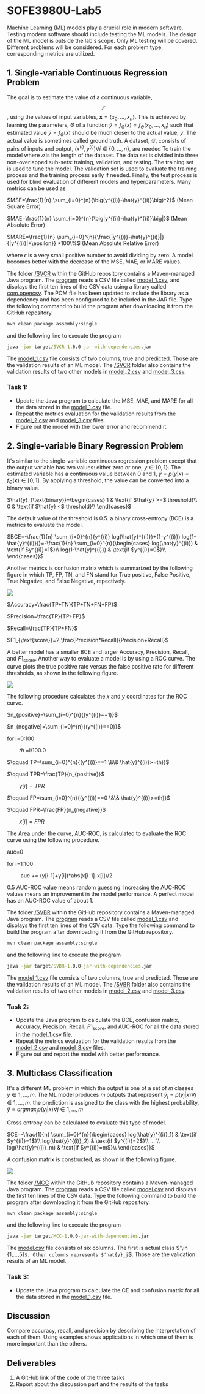 # SOFE3980U-Lab5

Machine Learning (ML) models play a crucial role in modern software. Testing modern software should include testing the ML models. The design of the ML model is outside the lab's scope. Only ML testing will be covered. Different problems will be considered. For each problem type, corresponding metrics are utilized.

## 1. Single-variable Continuous Regression Problem

The goal is to estimate the value of a continuous variable, $$𝑦$$, using the values of input variables, $`\mathbf{x}=\{x_{0},...,x_{n}\}`$. This is achieved by learning the parameters, $\Theta$ of a function $\hat{y}=f_{\Theta}(x)=f_{\Theta}(x_{0},...,x_{n})$ such that estimated value $\hat{y}=f_{\Theta}(x)$ should be much closer to the actual value, $y$. The actual value is sometimes called ground truth. A dataset, $`\mathcal{D}`$, consists of pairs of inputs and output, $`(x^{(i)},y^{(i)}) \forall i \in \{ 0,...,n \}`$, are needed To train the model where $𝑛$ is the length of the dataset. The data set is divided into three non-overlapped sub-sets: training, validation, and testing. The training set is used to tune the model. The validation set is used to evaluate the training process and the training process early if needed. Finally, the test process is used for blind evaluation of different models and hyperparameters. Many metrics can be used as

$MSE=\frac{1}{n} \sum_{i=0}^{n}{\big(y^{(i)}-\hat{y}^{(i)}\big)^2}$      (Mean Square Error)

$`MAE=\frac{1}{n} \sum_{i=0}^{n}{\big|y^{(i)}-\hat{y}^{(i)}\big|}`$      (Mean Absolute Error)

$`MARE=\frac{1}{n} \sum_{i=0}^{n}{\frac{|y^{(i)}-\hat{y}^{(i)}|}{|y^{(i)}|+\epsilon}} *100\%`$      (Mean Absolute Relative Error)

where $\epsilon$ is a very small positive number to avoid dividing by zero. A model becomes better with the decrease of the MSE, MAE, or MARE values.

The folder [/SVCR](/SVCR) within the GitHub repository contains a Maven-managed Java program. The [program](/SVCR/src/main/java/com/ontariotechu/sofe3980U/App.java) reads a CSV file called [model_1.csv](/SVCR/model_1.csv), and displays the first ten lines of the CSV data using a library called [com.opencsv](https://www.geeksforgeeks.org/reading-csv-file-java-using-opencsv/). The POM file has been updated to include the library as a dependency and has been configured to be included in the JAR file. Type the following command to build the program after downloading it from the GitHub repository.
``` cmd
mvn clean package assembly:single
```
and the following line to execute the program
```cmd
java -jar target/SVCR-1.0.0-jar-with-dependencies.jar
```
The [model_1.csv](/SVCR/model_1.csv) file consists of two columns, true and predicted. Those are the validation results of an ML model. The [/SVCR](/SVCR) folder also contains the validation results of two other models in [model_2.csv](/SVCR/model_2.csv) and  [model_3.csv](/SVCR/model_3.csv).

### Task 1:
* Update the Java program to calculate the MSE, MAE, and MARE for all the data stored in the [model_1.csv](/SVCR/model_1.csv) file.
* Repeat the metrics evaluation for the validation results from the [model_2.csv](/SVCR/model_2.csv) and [model_3.csv](/SVCR/model_3.csv) files.
* Figure out the model with the lower error and recommend it.
  
## 2. Single-variable Binary Regression Problem
It's similar to the single-variable continuous regression problem except that the output variable has two values: either zero or one,  $`y \in \{0,1\}`$. The estimated variable has a continuous value between 0 and 1, $`\hat{y}=p(y|x)=f_{\Theta}(\mathbf{x}) \in [0,1]`$. By applying a threshold, the value can be converted into a binary value.

$`\hat{y}_{\text{binary}}=\begin{cases}
      1 & \text{if $\hat{y} >=$ threshold}\\
      0 & \text{if $\hat{y} <$ threshold}\\
    \end{cases}`$
    
The default value of the threshold is 0.5. a binary cross-entropy (BCE) is a metrics to evaluate the model.

$`BCE=-\frac{1}{n} \sum_{i=0}^{n}{y^{(i)} log(\hat{y}^{(i)})+(1-y^{(i)}) log(1-\hat{y}^{(i)})}=-\frac{1}{n} \sum_{i=0}^{n}{\begin{cases}
      log(\hat{y}^{(i)}) & \text{if $y^{(i)}=1$}\\
      log(1-\hat{y}^{(i)}) & \text{if $y^{(i)}=0$}\\
    \end{cases}}`$

Another metrics is confusion matrix which is summarized by the following figure in which TP, FP, TN, and FN stand for True positive, False Positive, True Negative, and False Negative, repectively.

![](images/confusion_matrix.jpg)  

$`Accuracy=\frac{TP+TN}{TP+TN+FN+FP}`$

$`Precision=\frac{TP}{TP+FP}`$

$`Recall=\frac{TP}{TP+FN}`$

$`F1_{\text{score}}=2 \frac{Precision*Recall}{Precision+Recall}`$

A better model has a smaller BCE and larger Accuracy, Precision, Recall, and $F1_{\text{score}}$. Another way to evaluate a model is by using a ROC curve. The curve plots the true positive rate versus the false positive rate for different thresholds, as shown in the following figure.

![](images/AUC-ROC.png)  

The following procedure calculates the $x$ and $y$ coordinates for the ROC curve.

$`n_{positive}=\sum_{i=0}^{n}{(y^{(i)}==1)}`$

$`n_{negative}=\sum_{i=0}^{n}{(y^{(i)}==0)}`$

for i=0:100

$\qquad th$ =i/100.0
  
$`\qquad TP=\sum_{i=0}^{n}{(y^{(i)}==1 \&\&  \hat{y}^{(i)}>=th)}`$
  
$`\qquad TPR=\frac{TP}{n_{positive}}`$
  
$\qquad y[i]=TPR$
  
$`\qquad FP=\sum_{i=0}^{n}{(y^{(i)}==0 \&\&  \hat{y}^{(i)}>=th)}`$
  
$`\qquad FPR=\frac{FP}{n_{negative}}`$
  
$\qquad x[i]=FPR$

The Area under the curve, AUC-ROC, is calculated to evaluate the ROC curve using the following procedure.


auc=0

for i=1:100

$\qquad$ auc += (y[i-1]+y[i])*abs(x[i-1]-x[i])/2

0.5 AUC-ROC value means random guessing. Increasing the AUC-ROC values means an improvement in the model performance. A perfect model has an AUC-ROC value of about 1.

The folder [/SVBR](/SVBR) within the GitHub repository contains a Maven-managed Java program. The [program](/SVBR/src/main/java/com/ontariotechu/sofe3980U/App.java) reads a CSV file called [model_1.csv](/SVBR/model_1.csv) and displays the first ten lines of the CSV data. Type the following command to build the program after downloading it from the GitHub repository.
``` cmd
mvn clean package assembly:single
```
and the following line to execute the program
```cmd
java -jar target/SVBR-1.0.0-jar-with-dependencies.jar
```
The [model_1.csv](/SVBR/model_1.csv) file consists of two columns, true and predicted. Those are the validation results of an ML model. The [/SVBR](/SVBR) folder also contains the validation results of two other models in [model_2.csv](/SVBR/model_2.csv) and  [model_3.csv](/SVBR/model_3.csv).

### Task 2:
* Update the Java program to calculate the BCE, confusion matrix, Accuracy, Precision, Recall, $F1_{\text{score}}$, and AUC-ROC for all the data stored in the [model_1.csv](/SVBR/model_1.csv) file.
* Repeat the metrics evaluation for the validation results from the [model_2.csv](/SVBR/model_2.csv) and [model_3.csv](/SVBR/model_3.csv) files.
* Figure out and report the model with better performance.
  
## 3. Multiclass Classification
It's a different ML problem in which the output is one of a set of $m$ classes $`y \in {1,...,m }`$. The ML model produces $m$ outputs that represent $`\hat{y}_j=p(y_j|x) \forall j \in {1,...,m }`$. the prediction is assigned to the class with the highest probability, $`\hat{y}= argmax_{j}{p(y_j|x)} \forall j \in {1,...,m }`$

Cross entropy can be calculated to evaluate this type of model.

$`CE=-\frac{1}{n} \sum_{i=0}^{n}{\begin{cases}
      log(\hat{y}^{(i)}_1) & \text{if $y^{(i)}=1$}\\
      log(\hat{y}^{(i)}_2) & \text{if $y^{(i)}=2$}\\
      ... \\
      log(\hat{y}^{(i)}_m) & \text{if $y^{(i)}=m$}\\
    \end{cases}}`$

A confusion matrix is constructed, as shown in the following figure.

![](images/confusion_matrix2.jpg)  

The folder [/MCC](/MCC) within the GitHub repository contains a Maven-managed Java program. The [program](/MCC/src/main/java/com/ontariotechu/sofe3980U/App.java) reads a CSV file called [model.csv](/MCC/model.csv) and displays the first ten lines of the CSV data. Type the following command to build the program after downloading it from the GitHub repository.
``` cmd
mvn clean package assembly:single
```
and the following line to execute the program
```cmd
java -jar target/MCC-1.0.0-jar-with-dependencies.jar
```
The [model.csv](/MCC/model.csv) file consists of six columns. The first is actual class $'\in \{1,...,5}`$. Other columns represents $'hat{y}_j`$. Those are the validation results of an ML model. 

### Task 3:
* Update the Java program to calculate the CE and confusion matrix for all the data stored in the [model_1.csv](/MCC/model.csv) file.

## Discussion
Compare accuracy, recall, and precision by describing the interpretation of each of them. Using examples shows applications in which one of them is more important than the others.

## Deliverables
1. A GitHub link of the code of the three tasks
2. Report about the discussion part and the results of the tasks
